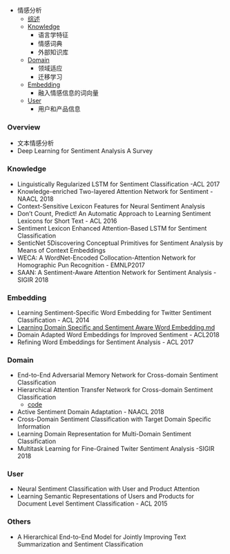 - 情感分析
    - [综述](###overview)
    - [Knowledge](###Knowledge)
        - 语言学特征
        - 情感词典
        - 外部知识库
    - [Domain](###domain)
        - 领域适应
        - 迁移学习
    - [Embedding](###embedding)
        - 融入情感信息的词向量
    - [User](###user)
        - 用户和产品信息

### Overview
- 文本情感分析
- Deep Learning for Sentiment Analysis A Survey

### Knowledge
- Linguistically Regularized LSTM for Sentiment Classification -ACL 2017
- Knowledge-enriched Two-layered Attention Network for Sentiment - NAACL 2018
- Context-Sensitive Lexicon Features for Neural Sentiment Analysis
- Don’t Count, Predict! An Automatic Approach to Learning Sentiment Lexicons for Short Text - ACL 2016
- Sentiment Lexicon Enhanced Attention-Based LSTM for Sentiment Classification
- SenticNet 5Discovering Conceptual Primitives for Sentiment Analysis by Means of Context Embeddings
- WECA: A WordNet-Encoded Collocation-Attention Network for Homographic Pun Recognition - EMNLP2017
- SAAN: A Sentiment-Aware Attention Network for Sentiment Analysis -SIGIR 2018

### Embedding
- Learning Sentiment-Specific Word Embedding for Twitter Sentiment Classification - ACL 2014
- [Learning Domain Specific and Sentiment Aware Word Embedding.md](LearningDomainSpecificandSentimentAwareWordEmbedding.md)
- Domain Adapted Word Embeddings for Improved Sentiment - ACL2018
- Refining Word Embeddings for Sentiment Analysis - ACL 2017
### Domain
- End-to-End Adversarial Memory Network for Cross-domain Sentiment Classification
- Hierarchical Attention Transfer Network for Cross-domain Sentiment Classification
    - [code](https://github.com/hsqmlzno1/HATN)
- Active Sentiment Domain Adaptation - NAACL 2018
- Cross-Domain Sentiment Classification with Target Domain Specific Information
- Learning Domain Representation for Multi-Domain Sentiment Classification
- Multitask Learning for Fine-Grained Twiter Sentiment Analysis -SIGIR 2018
### User
- Neural Sentiment Classification with User and Product Attention
- Learning Semantic Representations of Users and Products for Document Level Sentiment Classification - ACL 2015

### Others
- A Hierarchical End-to-End Model for Jointly Improving Text Summarization and Sentiment Classification
